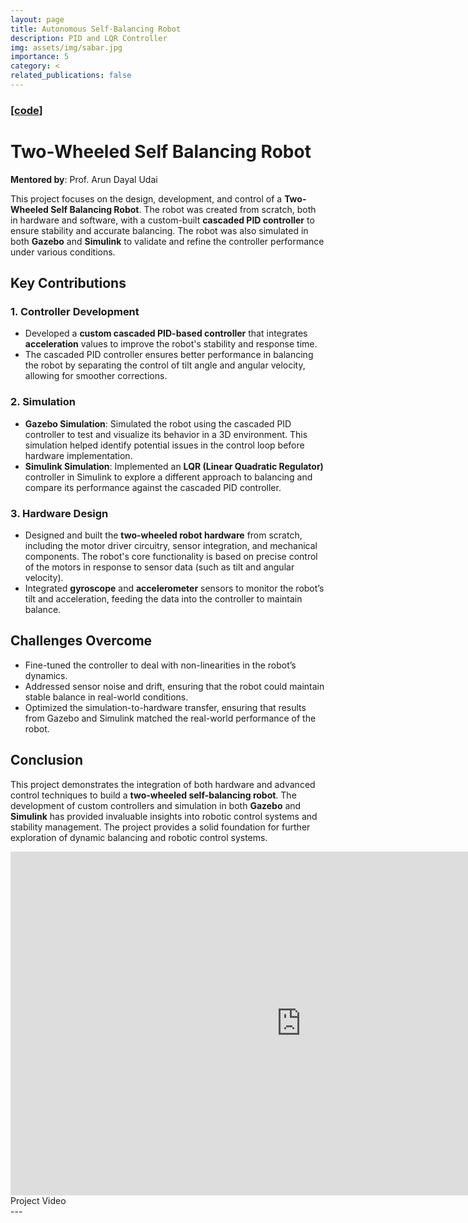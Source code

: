 ```yaml
---
layout: page
title: Autonomous Self-Balancing Robot
description: PID and LQR Controller
img: assets/img/sabar.jpg
importance: 5
category: <
related_publications: false
---
```


### <a href="https://github.com/ChinChinati/Self_balancing_bot">[code]</a>

# Two-Wheeled Self Balancing Robot

**Mentored by**: Prof. Arun Dayal Udai

This project focuses on the design, development, and control of a **Two-Wheeled Self Balancing Robot**. The robot was created from scratch, both in hardware and software, with a custom-built **cascaded PID controller** to ensure stability and accurate balancing. The robot was also simulated in both **Gazebo** and **Simulink** to validate and refine the controller performance under various conditions.

## Key Contributions

### 1. **Controller Development**

- Developed a **custom cascaded PID-based controller** that integrates **acceleration** values to improve the robot's stability and response time.
- The cascaded PID controller ensures better performance in balancing the robot by separating the control of tilt angle and angular velocity, allowing for smoother corrections.

### 2. **Simulation**

- **Gazebo Simulation**: Simulated the robot using the cascaded PID controller to test and visualize its behavior in a 3D environment. This simulation helped identify potential issues in the control loop before hardware implementation.
- **Simulink Simulation**: Implemented an **LQR (Linear Quadratic Regulator)** controller in Simulink to explore a different approach to balancing and compare its performance against the cascaded PID controller.

### 3. **Hardware Design**

- Designed and built the **two-wheeled robot hardware** from scratch, including the motor driver circuitry, sensor integration, and mechanical components. The robot's core functionality is based on precise control of the motors in response to sensor data (such as tilt and angular velocity).
- Integrated **gyroscope** and **accelerometer** sensors to monitor the robot’s tilt and acceleration, feeding the data into the controller to maintain balance.

## Challenges Overcome

- Fine-tuned the controller to deal with non-linearities in the robot’s dynamics.
- Addressed sensor noise and drift, ensuring that the robot could maintain stable balance in real-world conditions.
- Optimized the simulation-to-hardware transfer, ensuring that results from Gazebo and Simulink matched the real-world performance of the robot.

## Conclusion

This project demonstrates the integration of both hardware and advanced control techniques to build a **two-wheeled self-balancing robot**. The development of custom controllers and simulation in both **Gazebo** and **Simulink** has provided invaluable insights into robotic control systems and stability management. The project provides a solid foundation for further exploration of dynamic balancing and robotic control systems.

<div class="row">
<div class="text-center mt-3 mt-md-0">
<iframe width="930" height="550" src="https://www.youtube.com/embed/h7SCwEhvALs?si=izTCJtqIv10d9OkU" title="YouTube video player" frameborder="0" allow="accelerometer; autoplay; clipboard-write; encrypted-media; gyroscope; picture-in-picture; web-share" referrerpolicy="strict-origin-when-cross-origin" allowfullscreen></iframe>
</div>

</div>
<div class="caption">
    Project Video
</div>
---
